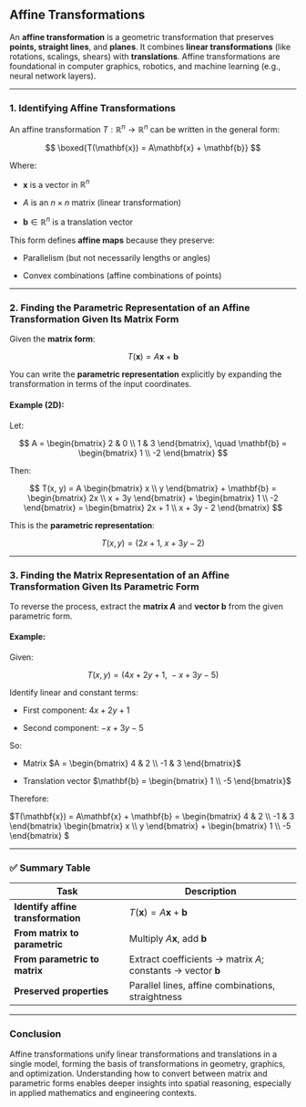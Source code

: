 ## **Affine Transformations**

An **affine transformation** is a geometric transformation that preserves **points, 
straight lines**, and **planes**. It combines **linear transformations** 
(like rotations, scalings, shears) with **translations**. Affine transformations 
are foundational in computer graphics, robotics, and machine learning (e.g., neural network layers).

---

### **1. Identifying Affine Transformations**

An affine transformation $`T: \mathbb{R}^n \to \mathbb{R}^n`$ can be written in the general form:

$$
\boxed{T(\mathbf{x}) = A\mathbf{x} + \mathbf{b}}
$$

Where:

* $`\mathbf{x}`$ is a vector in $`\mathbb{R}^n`$


* $`A`$ is an $`n \times n`$ matrix (linear transformation)


* $`\mathbf{b} \in \mathbb{R}^n`$ is a translation vector



This form defines **affine maps** because they preserve:

* Parallelism (but not necessarily lengths or angles)


* Convex combinations (affine combinations of points)

---

### **2. Finding the Parametric Representation of an Affine Transformation Given Its Matrix Form**

Given the **matrix form**:

$$
T(\mathbf{x}) = A\mathbf{x} + \mathbf{b}
$$

You can write the **parametric representation** explicitly by expanding the transformation in 
terms of the input coordinates.

#### **Example (2D):**

Let:

$$
A = \begin{bmatrix} 2 & 0 \\ 1 & 3 \end{bmatrix}, \quad \mathbf{b} = \begin{bmatrix} 1 \\ -2 \end{bmatrix}
$$

Then:

$$
T(x, y) = A \begin{bmatrix} x \\ y \end{bmatrix} + \mathbf{b}
= \begin{bmatrix} 2x \\ x + 3y \end{bmatrix} + \begin{bmatrix} 1 \\ -2 \end{bmatrix}
= \begin{bmatrix} 2x + 1 \\ x + 3y - 2 \end{bmatrix}
$$

This is the **parametric representation**:

$$
T(x, y) = (2x + 1,\ x + 3y - 2)
$$

---

### **3. Finding the Matrix Representation of an Affine Transformation Given Its Parametric Form**

To reverse the process, extract the **matrix $A$** and **vector $\mathbf{b}$** from the given parametric form.

#### **Example:**

Given:

$$
T(x, y) = (4x + 2y + 1,\ -x + 3y - 5)
$$

Identify linear and constant terms:

* First component: $`4x + 2y + 1`$


* Second component: $`-x + 3y - 5`$


So:

* Matrix $`A = \begin{bmatrix} 4 & 2 \\ -1 & 3 \end{bmatrix}`$


* Translation vector $`\mathbf{b} = \begin{bmatrix} 1 \\ -5 \end{bmatrix}`$

Therefore:

$`T(\mathbf{x}) = A\mathbf{x} + \mathbf{b}  = \begin{bmatrix} 4 & 2 \\ -1 & 3 \end{bmatrix} \begin{bmatrix} x \\ y \end{bmatrix} + \begin{bmatrix} 1 \\ -5 \end{bmatrix} `$

---

### ✅ **Summary Table**

| Task                               | Description                                                        |
| ---------------------------------- | ------------------------------------------------------------------ |
| **Identify affine transformation** | $`T(\mathbf{x}) = A\mathbf{x} + \mathbf{b}`$                         |
| **From matrix to parametric**      | Multiply $`A\mathbf{x}`$, add $`\mathbf{b}`$                           |
| **From parametric to matrix**      | Extract coefficients → matrix $`A`$; constants → vector $`\mathbf{b}`$ |
| **Preserved properties**           | Parallel lines, affine combinations, straightness                  |

---

### **Conclusion**

Affine transformations unify linear transformations and translations in a single model, 
forming the basis of transformations in geometry, graphics, and optimization. 
Understanding how to convert between matrix and parametric forms enables deeper 
insights into spatial reasoning, especially in applied mathematics and engineering contexts.
